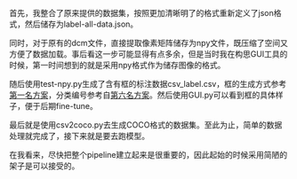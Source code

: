 首先，我整合了原来提供的数据集，按照更加清晰明了的格式重新定义了json格式，然后储存为label-all-data.json。

同时，对于原有的dcm文件，直接提取像素矩阵储存为npy文件，既压缩了空间又方便了数据加载。事后看这一步可能显得有点多余，但是当时我在构思GUI工具的时候，第一时间想到的就是采用npy格式作为储存图像的格式。

随后使用test-npy.py生成了含有框的标注数据csv_label.csv，框的生成方式参考[第一名方案](https://img-blog.csdnimg.cn/img_convert/9cefbf463c5710a05fc628cd30a7ab4e.png)，分类编号参考自[第六名方案](https://img-blog.csdnimg.cn/img_convert/1c962f5d8253f996e2d7189edec0b8e3.png)。然后使用GUI.py可以看到框的具体样子，便于后期fine-tune。

最后就是使用csv2coco.py去生成COCO格式的数据集。至此为止，简单的数据处理就完成了，接下来就是要去跑模型。

在我看来，尽快把整个pipeline建立起来是很重要的，因此起始的时候采用简陋的架子是可以接受的。